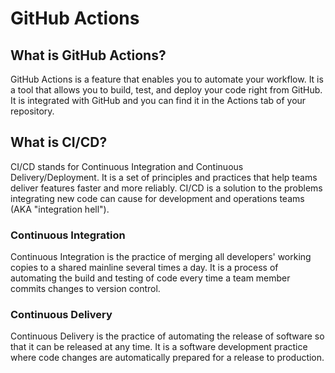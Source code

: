 # GitHub Actions

## What is GitHub Actions?

GitHub Actions is a feature that enables you to automate your workflow. It is a tool that allows you to build, test, and deploy your code right from GitHub. It is integrated with GitHub and you can find it in the Actions tab of your repository.

## What is CI/CD?

CI/CD stands for Continuous Integration and Continuous Delivery/Deployment. It is a set of principles and practices that help teams deliver features faster and more reliably. CI/CD is a solution to the problems integrating new code can cause for development and operations teams (AKA "integration hell").

### Continuous Integration

Continuous Integration is the practice of merging all developers' working copies to a shared mainline several times a day. It is a process of automating the build and testing of code every time a team member commits changes to version control.

### Continuous Delivery

Continuous Delivery is the practice of automating the release of software so that it can be released at any time. It is a software development practice where code changes are automatically prepared for a release to production.
